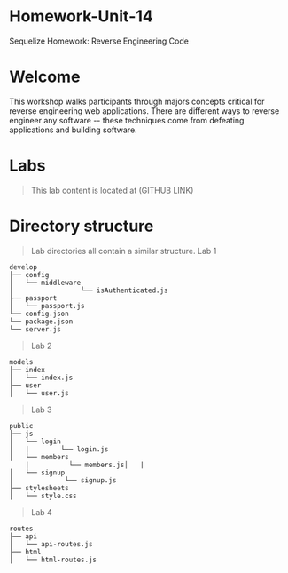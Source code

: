 # Homework-Unit-14 
Sequelize Homework: Reverse Engineering Code

# Welcome

This workshop walks participants through majors concepts critical for reverse engineering web applications. There are different ways to reverse engineer any software -- these techniques come from defeating applications and building software.

# Labs

> This lab content is located at (GITHUB LINK)

# Directory structure
> Lab directories all contain a similar structure.
Lab 1
```
develop
├── config
│   └── middleware
│                 └── isAuthenticated.js           
├── passport
│   └── passport.js
└── config.json
└── package.json
└── server.js
```
> Lab 2
```
models
├── index
│   └── index.js        
├── user
│   └── user.js
```
> Lab 3
```
public
├── js
│   └── login       
│   |        └── login.js
│   └── members
    |          └── members.js│   |        
│   └── signup
│             └── signup.js
├── stylesheets
│   └── style.css
```
> Lab 4
```
routes
├── api
│   └── api-routes.js        
├── html
│   └── html-routes.js
```
